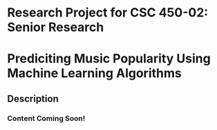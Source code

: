 # Research Project for CSC 450-02: Senior Research

# Prediciting Music Popularity Using Machine Learning Algorithms

## Description

### Content Coming Soon!
